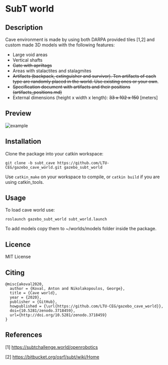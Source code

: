 SubT world
=============

## Description

Cave environment is made by using both DARPA provided tiles [1,2] and custom made 3D models with the following features:

* Large void areas
* Vertical shafts
* ~~Gate with apriltags~~
* Areas with stalactites and stalagmites
* ~~Artifacts (backpack, extinguisher and survivor). Ten artifacts of each type are randomly placed in the world. Use existing ones or your own~~.
* ~~Specification document with artifacts and their positions (artifacts_positions.md)~~
* External dimensions (height x width x length): ~~33 x 102 x 150~~ [meters]

## Preview
![example](https://i.imgur.com/gjRyZ4X.png)


## Installation

Clone the package into your catkin workspace:
```
git clone -b subt_cave https://github.com/LTU-CEG/gazebo_cave_world.git gazebo_subt_world
```

Use `catkin_make` on your workspace to compile, or `catkin build` if you are using catkin_tools.

## Usage

To load cave world use:
```
roslaunch gazebo_subt_world subt_world.launch
```

To add models copy them to ~/worlds/models folder inside the package.

## Licence

MIT License

## Citing

```
@misc{akoval2020,
  author = {Koval, Anton and Nikolakopoulos, George},
  title = {Cave world},
  year = {2020},
  publisher = {GitHub},
  howpublished = {\url{https://github.com/LTU-CEG/gazebo_cave_world}},
  doi={10.5281/zenodo.3718459},
  url={http://doi.org/10.5281/zenodo.3718459}
}
```

## References

[1] https://subtchallenge.world/openrobotics

[2] https://bitbucket.org/osrf/subt/wiki/Home
